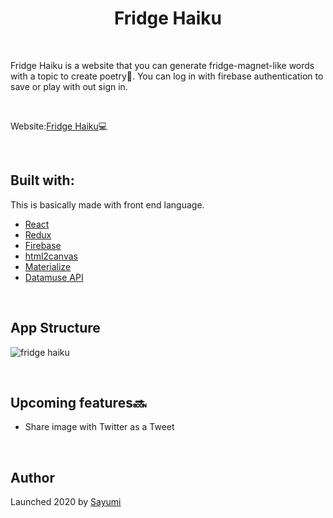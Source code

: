 <h1 align="center">Fridge Haiku</h1>

<br/>

Fridge Haiku is a website that you can generate fridge-magnet-like words with a topic to create poetry💬. You can log in with firebase authentication to save or play with out sign in.

<br/>

Website:[Fridge Haiku](https://sayuminakamura.com/)💻

<br/>

## Built with:

This is basically made with front end language.

- [React](https://reactjs.org/)
- [Redux](https://redux.js.org/)
- [Firebase](https://firebase.google.com/?hl=ja)
- [html2canvas](https://html2canvas.hertzen.com/)
- [Materialize](https://materializecss.com/)
- [Datamuse API](https://www.datamuse.com/api/)

<br/>

## App Structure
![fridge haiku](https://user-images.githubusercontent.com/53948936/85224002-29a78480-b402-11ea-8550-a70db548788e.png)

<br/>

## Upcoming features🔜

- Share image with Twitter as a Tweet

<br/>

## Author

Launched 2020 by [Sayumi](https://sayuminakamura.com/)

<br/>
